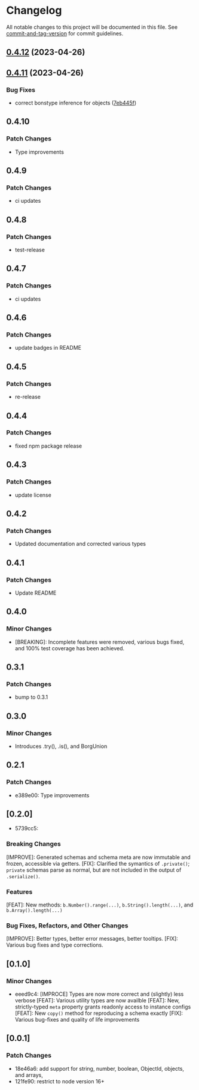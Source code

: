 # Changelog

All notable changes to this project will be documented in this file. See [commit-and-tag-version](https://github.com/absolute-version/commit-and-tag-version) for commit guidelines.

## [0.4.12](https://github.com/alecvision/borg/compare/v0.4.11...v0.4.12) (2023-04-26)

## [0.4.11](https://github.com/alecvision/borg/compare/v0.4.10...v0.4.11) (2023-04-26)


### Bug Fixes

* correct bonstype inference for objects ([7eb445f](https://github.com/alecvision/borg/commit/7eb445fc61e60b15500b6fae16383cc736872442))

## 0.4.10

### Patch Changes

- Type improvements

## 0.4.9

### Patch Changes

- ci updates

## 0.4.8

### Patch Changes

- test-release

## 0.4.7

### Patch Changes

- ci updates

## 0.4.6

### Patch Changes

- update badges in README

## 0.4.5

### Patch Changes

- re-release

## 0.4.4

### Patch Changes

- fixed npm package release

## 0.4.3

### Patch Changes

- update license

## 0.4.2

### Patch Changes

- Updated documentation and corrected various types

## 0.4.1

### Patch Changes

- Update README

## 0.4.0

### Minor Changes

- [BREAKING]: Incomplete features were removed, various bugs fixed, and 100% test coverage has been achieved.

## 0.3.1

### Patch Changes

- bump to 0.3.1

## 0.3.0

### Minor Changes

- Introduces .try(), .is(), and BorgUnion

## 0.2.1

### Patch Changes

- e389e00: Type improvements

## [0.2.0]

- 5739cc5:

### Breaking Changes

[IMPROVE]: Generated schemas and schema meta are now immutable and frozen, accessible via getters.
[FIX]: Clarified the symantics of `.private()`; `private` schemas parse as normal, but are not included in the output of `.serialize()`.

### Features

[FEAT]: New methods: `b.Number().range(...)`, `b.String().length(...)`, and `b.Array().length(...)`

### Bug Fixes, Refactors, and Other Changes

[IMPROVE]: Better types, better error messages, better tooltips.
[FIX]: Various bug fixes and type corrections.

## [0.1.0]

### Minor Changes

- eeed9c4:
  [IMPROCE] Types are now more correct and (slightly) less verbose
  [FEAT]: Various utility types are now availble
  [FEAT]: New, strictly-typed `meta` property grants readonly access to instance configs
  [FEAT]: New `copy()` method for reproducing a schema exactly
  [FIX]: Various bug-fixes and quality of life improvements

## [0.0.1]

### Patch Changes

- 18e46a6: add support for string, number, boolean, ObjectId, objects, and arrays,
- 121fe90: restrict to node version 16+
